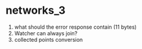 # networks_3

1. what should the error response contain (11 bytes)
2. Watcher can always join?
3. collected points conversion
